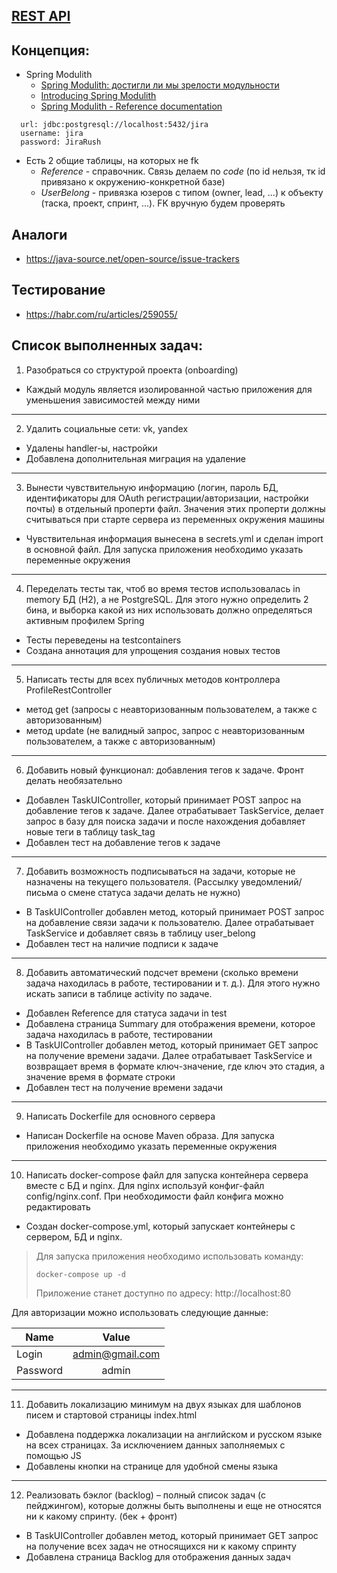 ## [REST API](http://localhost:8080/doc)

## Концепция:

- Spring Modulith
    - [Spring Modulith: достигли ли мы зрелости модульности](https://habr.com/ru/post/701984/)
    - [Introducing Spring Modulith](https://spring.io/blog/2022/10/21/introducing-spring-modulith)
    - [Spring Modulith - Reference documentation](https://docs.spring.io/spring-modulith/docs/current-SNAPSHOT/reference/html/)

```
  url: jdbc:postgresql://localhost:5432/jira
  username: jira
  password: JiraRush
```

- Есть 2 общие таблицы, на которых не fk
    - _Reference_ - справочник. Связь делаем по _code_ (по id нельзя, тк id привязано к окружению-конкретной базе)
    - _UserBelong_ - привязка юзеров с типом (owner, lead, ...) к объекту (таска, проект, спринт, ...). FK вручную будем
      проверять

## Аналоги

- https://java-source.net/open-source/issue-trackers

## Тестирование

- https://habr.com/ru/articles/259055/

## Список выполненных задач:
1. Разобраться со структурой проекта (onboarding)

- Каждый модуль является изолированной частью приложения для уменьшения зависимостей между ними
___
2. Удалить социальные сети: vk, yandex
  
- Удалены handler-ы, настройки
- Добавлена дополнительная миграция на удаление
___
3. Вынести чувствительную информацию (логин, пароль БД, идентификаторы для OAuth регистрации/авторизации, настройки почты) в отдельный проперти файл. Значения этих проперти должны считываться при старте сервера из переменных окружения машины

- Чувствительная информация вынесена в secrets.yml и сделан import в основной файл. Для запуска приложения необходимо указать переменные окружения
___
4. Переделать тесты так, чтоб во время тестов использовалась in memory БД (H2), а не PostgreSQL. Для этого нужно определить 2 бина, и выборка какой из них использовать должно определяться активным профилем Spring

- Тесты переведены на testcontainers
- Создана аннотация для упрощения создания новых тестов
___
5. Написать тесты для всех публичных методов контроллера ProfileRestController

- метод get (запросы с неавторизованным пользователем, а также с авторизованным)
- метод update (не валидный запрос, запрос с неавторизованным пользователем, а также с авторизованным)
___
6. Добавить новый функционал: добавления тегов к задаче. Фронт делать необязательно

- Добавлен TaskUIController, который принимает POST запрос на добавление тегов к задаче. Далее отрабатывает TaskService, делает запрос в базу для поиска задачи и после нахождения добавляет новые теги в таблицу task_tag
- Добавлен тест на добавление тегов к задаче
___
7. Добавить возможность подписываться на задачи, которые не назначены на текущего пользователя. (Рассылку уведомлений/письма о смене статуса задачи делать не нужно)

- В TaskUIController добавлен метод, который принимает POST запрос на добавление связи задачи к пользователю. Далее отрабатывает TaskService и добавляет связь в таблицу user_belong
- Добавлен тест на наличие подписи к задаче
___
8. Добавить автоматический подсчет времени (сколько времени задача находилась в работе, тестировании и т. д.). Для этого нужно искать записи в таблице activity по задаче.

- Добавлен Reference для статуса задачи in test
- Добавлена страница Summary для отображения времени, которое задача находилась в работе, тестировании
- В TaskUIController добавлен метод, который принимает GET запрос на получение времени задачи. Далее отрабатывает TaskService и возвращает время в формате ключ-значение, где ключ это стадия, а значение время в формате строки
- Добавлен тест на получение времени задачи
___
9. Написать Dockerfile для основного сервера

- Написан Dockerfile на основе Maven образа. Для запуска приложения необходимо указать переменные окружения
___
10. Написать docker-compose файл для запуска контейнера сервера вместе с БД и nginx. Для nginx используй конфиг-файл config/nginx.conf. При необходимости файл конфига можно редактировать

- Создан docker-compose.yml, который запускает контейнеры с сервером, БД и nginx.

> Для запуска приложения необходимо использовать команду:
>
> ```docker-compose up -d```
>
> Приложение станет доступно по адресу: http://localhost:80

Для авторизации можно использовать следующие данные:

| Name  | Value |
|-------|:-----:|
| Login | admin@gmail.com |
| Password | admin |
---
11. Добавить локализацию минимум на двух языках для шаблонов писем и стартовой страницы index.html

- Добавлена поддержка локализации на английском и русском языке на всех страницах. За исключением данных заполняемых с помощью JS
- Добавлены кнопки на странице для удобной смены языка
---
12. Реализовать бэклог (backlog) – полный список задач (с пейджингом), которые должны быть выполнены и еще не относятся ни к какому спринту. (бек + фронт)

- В TaskUIController добавлен метод, который принимает GET запрос на получение всех задач не относящихся ни к какому спринту
- Добавлена страница Backlog для отображения данных задач
